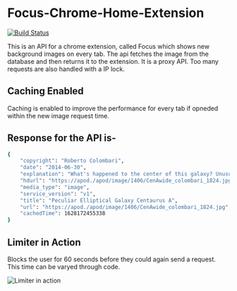 # Focus-Chrome-Home-Extension
[![Build Status](https://travis-ci.org/joemccann/dillinger.svg?branch=master)](https://travis-ci.org/joemccann/dillinger)

This is an API for a chrome extension, called Focus which shows new background images on every tab.
The api fetches the image from the database and then returns it to the extension.
It is a proxy API.
Too many requests are also handled with a IP lock.

## Caching Enabled
Caching is enabled to improve the performance for every tab if opneded within the new image request time.

## Response for the API is-

```sh
{
    "copyright": "Roberto Colombari",
    "date": "2014-06-30",
    "explanation": "What's happened to the center of this galaxy? Unusual and dramatic dust lanes run across the center of elliptical galaxy Centaurus A. These dust lanes are so thick they almost completely obscure the galaxy's center in visible light.  This is particularly unusual as Cen A's red stars and round shape are characteristic of a giant elliptical galaxy, a galaxy type usually low in dark dust.  Cen A, also known as NGC 5128, is also unusual compared to an average elliptical galaxy because it contains a higher proportion of young blue stars and is a very strong source of radio emission.  Evidence indicates that Cen A is likely the result of the collision of two normal galaxies.  During the collision, many young stars were formed, but details of the creation of Cen A's unusual dust belts are still being researched.  Cen A lies only 13 million light years away, making it the closest active galaxy.  Cen A, pictured above, spans 60,000 light years and can be seen with binoculars toward the constellation of Centaurus.",
    "hdurl": "https://apod./apod/image/1406/CenAwide_colombari_1824.jpg",
    "media_type": "image",
    "service_version": "v1",
    "title": "Peculiar Elliptical Galaxy Centaurus A",
    "url": "https://apod./apod/image/1406/CenAwide_colombari_1824.jpg",
    "cachedTime": 1628172455338
}
```

## Limiter in Action

Blocks the user for 60 seconds before they could again send a request. 
This time can be varyed through code.


![Limiter in action](https://github.com/Daim-Nickel-Penny/Focus-Proxy-Api/blob/main/focuse_img1.PNG?raw=true)
